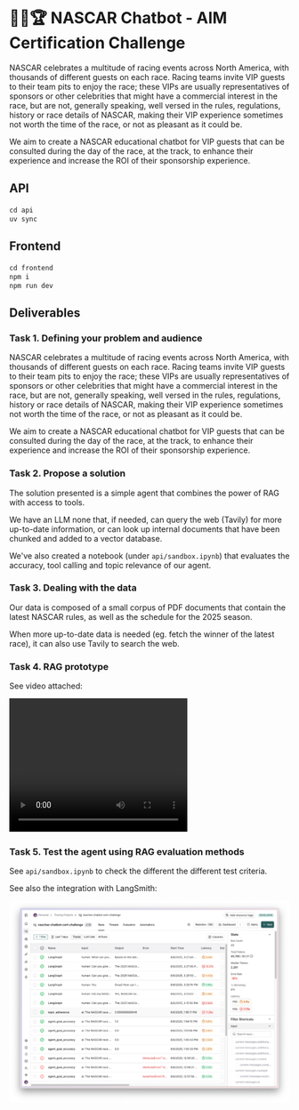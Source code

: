 # 🤖🏁🏆 NASCAR Chatbot - AIM Certification Challenge

NASCAR celebrates a multitude of racing events across North America, with thousands of different guests on each race. Racing teams invite VIP guests to their team pits to enjoy the race; these VIPs are usually representatives of sponsors or other celebrities that might have a commercial interest in the race, but are not, generally speaking, well versed in the rules, regulations, history or race details of NASCAR, making their VIP experience sometimes not worth the time of the race, or not as pleasant as it could be.

We aim to create a NASCAR educational chatbot for VIP guests that can be consulted during the day of the race, at the track, to enhance their experience and increase the ROI of their sponsorship experience.

## API

```
cd api
uv sync
```

## Frontend

```
cd frontend
npm i
npm run dev
```

## Deliverables

### Task 1. Defining your problem and audience

NASCAR celebrates a multitude of racing events across North America, with thousands of different guests on each race. Racing teams invite VIP guests to their team pits to enjoy the race; these VIPs are usually representatives of sponsors or other celebrities that might have a commercial interest in the race, but are not, generally speaking, well versed in the rules, regulations, history or race details of NASCAR, making their VIP experience sometimes not worth the time of the race, or not as pleasant as it could be.

We aim to create a NASCAR educational chatbot for VIP guests that can be consulted during the day of the race, at the track, to enhance their experience and increase the ROI of their sponsorship experience.

### Task 2. Propose a solution

The solution presented is a simple agent that combines the power of RAG with access to tools.

We have an LLM none that, if needed, can query the web (Tavily) for more up-to-date information, or can look up internal documents that have been chunked and added to a vector database.

We've also created a notebook (under `api/sandbox.ipynb`) that evaluates the accuracy, tool calling and topic relevance of our agent.

### Task 3. Dealing with the data

Our data is composed of a small corpus of PDF documents that contain the latest NASCAR rules, as well as the schedule for the 2025 season.

When more up-to-date data is needed (eg. fetch the winner of the latest race), it can also use Tavily to search the web.

### Task 4. RAG prototype

See video attached:

<video width="320" height="240" controls>
  <source src="./nascar-bot.mp4" type="video/mp4">
</video>

### Task 5. Test the agent using RAG evaluation methods

See `api/sandbox.ipynb` to check the different the different test criteria.

See also the integration with LangSmith:

![langsmith](./langsmith.png)